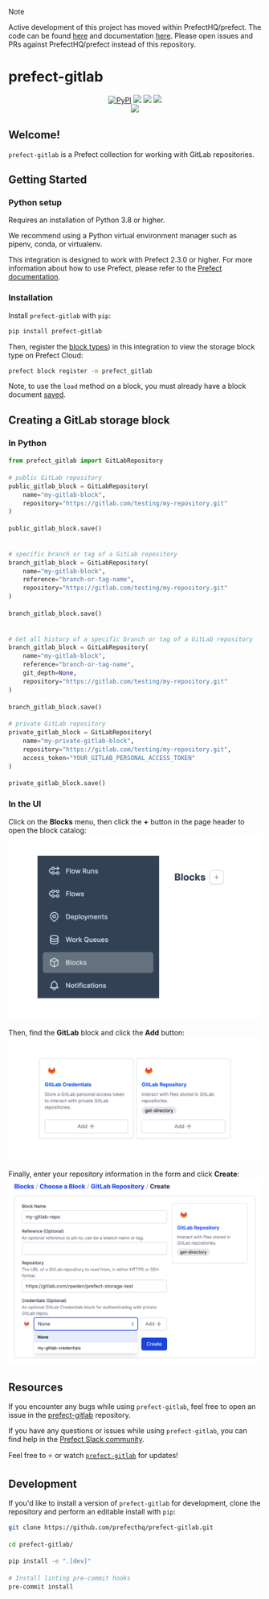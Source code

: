 > [!NOTE]
> Active development of this project has moved within PrefectHQ/prefect. The code can be found [here](https://github.com/PrefectHQ/prefect/tree/main/src/integrations/prefect-gitlab) and documentation [here](https://docs.prefect.io/latest/integrations/prefect-gitlab).
> Please open issues and PRs against PrefectHQ/prefect instead of this repository.


# prefect-gitlab

<p align="center">
    <a href="https://pypi.python.org/pypi/prefect-gitlab/" alt="PyPI version">
        <img alt="PyPI" src="https://img.shields.io/pypi/v/prefect-gitlab?color=26272B&labelColor=090422"></a>
    <a href="https://github.com/prefecthq/prefect-gitlab/" alt="Stars">
        <img src="https://img.shields.io/github/stars/prefecthq/prefect-gitlab?color=26272B&labelColor=090422" /></a>
    <a href="https://pepy.tech/badge/prefect-gitlab/" alt="Downloads">
        <img src="https://img.shields.io/pypi/dm/prefect-gitlab?color=26272B&labelColor=090422" /></a>
    <a href="https://github.com/prefecthq/prefect-gitlab/pulse" alt="Activity">
        <img src="https://img.shields.io/github/commit-activity/m/prefecthq/prefect-gitlab?color=26272B&labelColor=090422" /></a>
    <br>
    <a href="https://prefect-community.slack.com" alt="Slack">
        <img src="https://img.shields.io/badge/slack-join_community-red.svg?color=26272B&labelColor=090422&logo=slack" /></a>
</p>

## Welcome!

`prefect-gitlab` is a Prefect collection for working with GitLab repositories.

## Getting Started

### Python setup

Requires an installation of Python 3.8 or higher.

We recommend using a Python virtual environment manager such as pipenv, conda, or virtualenv.

This integration is designed to work with Prefect 2.3.0 or higher. For more information about how to use Prefect, please refer to the [Prefect documentation](https://docs.prefect.io/).

### Installation

Install `prefect-gitlab` with `pip`:

```bash
pip install prefect-gitlab
```

Then, register the [block types](https://docs.prefect.io/concepts/blocks/)) in this integration to view the storage block type on Prefect Cloud:

```bash
prefect block register -m prefect_gitlab
```

Note, to use the `load` method on a block, you must already have a block document [saved](https://docs.prefect.io/concepts/blocks/).

## Creating a GitLab storage block

### In Python

```python
from prefect_gitlab import GitLabRepository

# public GitLab repository
public_gitlab_block = GitLabRepository(
    name="my-gitlab-block",
    repository="https://gitlab.com/testing/my-repository.git"
)

public_gitlab_block.save()


# specific branch or tag of a GitLab repository
branch_gitlab_block = GitLabRepository(
    name="my-gitlab-block",
    reference="branch-or-tag-name",
    repository="https://gitlab.com/testing/my-repository.git"
)

branch_gitlab_block.save()


# Get all history of a specific branch or tag of a GitLab repository
branch_gitlab_block = GitLabRepository(
    name="my-gitlab-block",
    reference="branch-or-tag-name",
    git_depth=None,
    repository="https://gitlab.com/testing/my-repository.git"
)

branch_gitlab_block.save()

# private GitLab repository
private_gitlab_block = GitLabRepository(
    name="my-private-gitlab-block",
    repository="https://gitlab.com/testing/my-repository.git",
    access_token="YOUR_GITLAB_PERSONAL_ACCESS_TOKEN"
)

private_gitlab_block.save()
```

### In the UI
Click on the **Blocks** menu, then click the **+** button in the page header to open the block catalog:
![blocks menu](https://github.com/PrefectHQ/prefect-gitlab/blob/main/docs/img/blocks-menu.png?raw=true)

Then, find the **GitLab** block and click the **Add** button:
![GitLab block catalog entry](https://github.com/PrefectHQ/prefect-gitlab/blob/main/docs/img/gitlab-blocks.png?raw=true)


Finally, enter your repository information in the form and click **Create**:
![GitLab repository information form](https://github.com/PrefectHQ/prefect-gitlab/blob/main/docs/img/create-gitlab-repository.png?raw=true)

## Resources

If you encounter any bugs while using `prefect-gitlab`, feel free to open an issue in the [prefect-gitlab](https://github.com/prefecthq/prefect-gitlab) repository.

If you have any questions or issues while using `prefect-gitlab`, you can find help in the [Prefect Slack community](https://prefect.io/slack).

Feel free to ⭐️ or watch [`prefect-gitlab`](https://github.com/prefecthq/prefect-gitlab) for updates!

## Development

If you'd like to install a version of `prefect-gitlab` for development, clone the repository and perform an editable install with `pip`:

```bash
git clone https://github.com/prefecthq/prefect-gitlab.git

cd prefect-gitlab/

pip install -e ".[dev]"

# Install linting pre-commit hooks
pre-commit install
```
